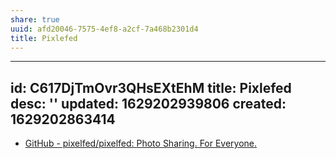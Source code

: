 ```yaml
---
share: true
uuid: afd20046-7575-4ef8-a2cf-7a468b2301d4
title: Pixlefed
---
```

---
id: C617DjTmOvr3QHsEXtEhM
title: Pixlefed
desc: ''
updated: 1629202939806
created: 1629202863414
---

* [GitHub - pixelfed/pixelfed: Photo Sharing. For Everyone.](https://github.com/pixelfed/pixelfed)